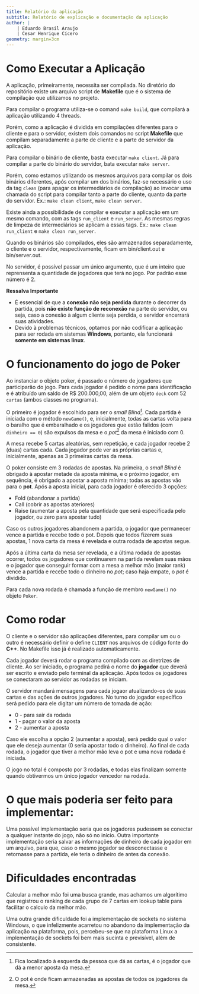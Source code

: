 ```yaml
---
title: Relatório da aplicação
subtitle: Relatório de explicação e documentação da aplicação
author: |
    | Eduardo Brasil Araujo
    | Cesar Henrique Cícero
geometry: margin=3cm 
---
```


# Como Executar a Aplicação

A aplicação, primeiramente, necessita ser compilada. No diretório do repositório existe um arquivo script de **Makefile** que é o sistema de compilação que utilizamos no projeto.

Para compilar o programa utiliza-se o comand `make build`, que compilará a aplicação utilizando 4 threads.

Porém, como a aplicação é dividida em compilações diferentes para o cliente e para o servidor, existem dois comandos no script **Makefile** que compilam separadamente a parte de cliente e a parte de servidor da aplicação.

Para compilar o binário de cliente, basta executar `make client`. Já para compilar a parte do binário do servidor, bata executar `make server`.

Porém, como estamos utilizando os mesmos arquivos para compilar os dois binários diferentes, após compilar um dos binários, faz-se necessário o uso da tag `clean` (para apagar os intermediários de compilação) ao invocar uma chamada do script para compilar tanto a parte do cliente, quanto da parte do servidor. Ex.: `make clean client`, `make clean server`.

Existe ainda a possibilidade de compilar e executar a aplicação em um mesmo comando, com as tags `run_client` e `run_server`. As mesmas regras de limpeza de intermediários se aplicam a essas tags. Ex.: `make clean run_client` e `make clean run_server`.

Quando os binários são compilados, eles são armazenados separadamente, o cliente e o servidor, respectivamente, ficam em bin/client.out e bin/server.out.

No servidor, é possível passar um único argumento, que é um inteiro que reprensenta a quantidade de jogadores que terá no jogo. Por padrão esse número é 2.

**Ressalva Importante**

* É essencial de que a **conexão não seja perdida** durante o decorrer da partida, pois **não existe função de reconexão** na parte do servidor, ou seja, caso a conexão à algum cliente seja perdida, o servidor encerrará suas atividades.
* Devido à problemas técnicos, optamos por não codificar a aplicação para ser rodada em sistemas **Windows**, portanto, ela funcionará **somente em sistemas linux**.

# O funcionamento do jogo de Poker

Ao instanciar o objeto poker, é passado o número de jogadores que participarão do jogo. Para cada jogador é pedido o nome para identificação e é atribuído um saldo de R$ 200.000,00, além de um objeto `deck` com 52 `cartas` (ambos classes no programa).

O primeiro é jogador é escolhido para ser o *small Blind*[^small_blind]. Cada partida é iniciada com o método `newGame()`, e, inicialmente, todas as cartas volta para o baralho que é embaralhado e os jogadores que estão falidos (com `dinheiro == 0`) são expulsos da mesa e o *pot*[^pot] da mesa é iniciado com 0.

[^small_blind]: Fica localizado à esquerda da pessoa que dá as cartas, é o jogador que dá a menor aposta da mesa.
[^pot]: O pot é onde ficam armazenadas as apostas de todos os jogadores da mesa.

A mesa recebe 5 cartas aleatórias, sem repetição, e cada jogador recebe 2 (duas) cartas cada. Cada jogador pode ver as próprias cartas e, inicialmente, apenas as 3 primeiras cartas da mesa.

O poker consiste em 3 rodadas de apostas. Na primeira, o *small Blind* é obrigado à apostar metade da aposta mínima, e o próximo jogador, em sequência, é obrigado a apostar a aposta mínima; todas as apostas vão para o **pot**. Após a aposta inicial, para cada jogador é oferecido 3 opções: 

* Fold (abandonar a partida)
* Call (cobrir as apostas ateriores)
* Raise (aumentar a aposta pela quantidade que será especificada pelo jogador, ou zero para apostar tudo)

Caso os outros jogadores abandonem a partida, o jogador que permanecer vence a partida e recebe todo o pot. Depois que todos fizerem suas apostas, 1 nova carta da mesa é revelada e outra rodada de apostas segue.

Após a última carta da mesa ser revelada, e a última rodada de apostas ocorrer, todos os jogadores que continuarem na partida revelam suas mãos e o jogador que conseguir formar com a mesa a melhor mão (maior rank) vence a partida e recebe todo o dinheiro no *pot*; caso haja empate, o *pot* é dividido.

Para cada nova rodada é chamada a função de membro `newGame()` no objeto `Poker`.

# Como rodar

O cliente e o servidor são aplicações diferentes, para compilar um ou o outro é necessário definir o define `CLIENT` nos arquivos de código fonte do **C++**. No Makefile isso já é realizado automaticamente.

Cada jogador deverá rodar o programa compilado com as diretrizes de cliente. Ao ser iniciado, o programa pedirá o nome do **jogador** que deverá ser escrito e enviado pelo terminal da aplicação. Após todos os jogadores se conectaram ao servidor as rodadas se iniciam.

O servidor mandará mensagens para cada jogaor atualizando-os de suas cartas e das ações de outros jogadores. No turno do jogador específico será pedido para ele digitar um número de tomada de ação:

* 0 - para sair da rodada
* 1 - pagar o valor da aposta
* 2 - aumentar a aposta

Caso ele escolha a opção 2 (aumentar a aposta), será pedido qual o valor que ele deseja aumentar (0 seria apostar todo o dinheiro). Ao final de cada rodada, o jogador que tiver a melhor mão leva o pot e uma nova rodada é iniciada.

O jogo no total é composto por 3 rodadas, e todas elas finalizam somente quando obtivermos um único jogador vencedor na rodada.

# O que mais poderia ser feito para implementar:

Uma possível implementação seria que os jogadores pudessem se conectar a qualquer instante do jogo, não só no início. Outra importante implementação seria salvar as informações de dinheiro de cada jogador em um arquivo, para que, caso o mesmo jogador se desconectasse e retornasse para a partida, ele teria o dinheiro de antes da conexão.

# Dificuldades encontradas

Calcular a melhor mão foi uma busca grande, mas achamos um algorítimo que registrou o ranking de cada grupo de 7 cartas em lookup table para facilitar o calculo da melhor mão.

Uma outra grande dificuldade foi a implementação de sockets no sistema Windows, o que infelizmente acarretou no abandono da implementação da aplicação na plataforma, pois, percebeu-se que na plataforma Linux a implementação de sockets foi bem mais sucinta e previsível, além de consistente.
